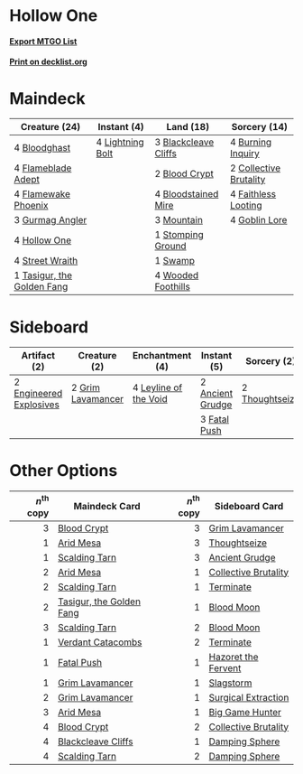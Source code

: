 # Hollow One

#### [Export MTGO List](../collection/Hollow%20One/Hollow%20One.txt)
#### [Print on decklist.org](http://decklist.org/?deckmain=3%09Blackcleave%20Cliffs%0A2%09Blood%20Crypt%0A4%09Bloodghast%0A4%09Bloodstained%20Mire%0A4%09Burning%20Inquiry%0A2%09Collective%20Brutality%0A4%09Faithless%20Looting%0A4%09Flameblade%20Adept%0A4%09Flamewake%20Phoenix%0A4%09Goblin%20Lore%0A3%09Gurmag%20Angler%0A4%09Hollow%20One%0A4%09Lightning%20Bolt%0A3%09Mountain%0A1%09Stomping%20Ground%0A4%09Street%20Wraith%0A1%09Swamp%0A1%09Tasigur,%20the%20Golden%20Fang%0A4%09Wooded%20Foothills&deckside=2%09Ancient%20Grudge%0A2%09Engineered%20Explosives%0A3%09Fatal%20Push%0A2%09Grim%20Lavamancer%0A4%09Leyline%20of%20the%20Void%0A2%09Thoughtseize)
# Maindeck

|                                            Creature (24)                                            |                                        Instant (4)                                        |                                           Land (18)                                           |                                          Sorcery (14)                                           |
|-----------------------------------------------------------------------------------------------------|-------------------------------------------------------------------------------------------|-----------------------------------------------------------------------------------------------|-------------------------------------------------------------------------------------------------|
|4 [Bloodghast](http://gatherer.wizards.com/Pages/Card/Details.aspx?multiverseid=438648)              |4 [Lightning Bolt](http://gatherer.wizards.com/Pages/Card/Details.aspx?multiverseid=234704)|3 [Blackcleave Cliffs](http://gatherer.wizards.com/Pages/Card/Details.aspx?multiverseid=209401)|4 [Burning Inquiry](http://gatherer.wizards.com/Pages/Card/Details.aspx?multiverseid=191096)     |
|4 [Flameblade Adept](http://gatherer.wizards.com/Pages/Card/Details.aspx?multiverseid=426833)        |                                                                                           |2 [Blood Crypt](http://gatherer.wizards.com/Pages/Card/Details.aspx?multiverseid=405093)       |2 [Collective Brutality](http://gatherer.wizards.com/Pages/Card/Details.aspx?multiverseid=414380)|
|4 [Flamewake Phoenix](http://gatherer.wizards.com/Pages/Card/Details.aspx?multiverseid=391834)       |                                                                                           |4 [Bloodstained Mire](http://gatherer.wizards.com/Pages/Card/Details.aspx?multiverseid=405094) |4 [Faithless Looting](http://gatherer.wizards.com/Pages/Card/Details.aspx?multiverseid=413670)   |
|3 [Gurmag Angler](http://gatherer.wizards.com/Pages/Card/Details.aspx?multiverseid=391850)           |                                                                                           |3 [Mountain](http://gatherer.wizards.com/Pages/Card/Details.aspx?multiverseid=439604)          |4 [Goblin Lore](http://gatherer.wizards.com/Pages/Card/Details.aspx?multiverseid=6602)           |
|4 [Hollow One](http://gatherer.wizards.com/Pages/Card/Details.aspx?multiverseid=430852)              |                                                                                           |1 [Stomping Ground](http://gatherer.wizards.com/Pages/Card/Details.aspx?multiverseid=405110)   |                                                                                                 |
|4 [Street Wraith](http://gatherer.wizards.com/Pages/Card/Details.aspx?multiverseid=370428)           |                                                                                           |1 [Swamp](http://gatherer.wizards.com/Pages/Card/Details.aspx?multiverseid=439603)             |                                                                                                 |
|1 [Tasigur, the Golden Fang](http://gatherer.wizards.com/Pages/Card/Details.aspx?multiverseid=391937)|                                                                                           |4 [Wooded Foothills](http://gatherer.wizards.com/Pages/Card/Details.aspx?multiverseid=405116)  |                                                                                                 |


# Sideboard

|                                           Artifact (2)                                           |                                        Creature (2)                                        |                                        Enchantment (4)                                         |                                        Instant (5)                                        |                                       Sorcery (2)                                       |
|--------------------------------------------------------------------------------------------------|--------------------------------------------------------------------------------------------|------------------------------------------------------------------------------------------------|-------------------------------------------------------------------------------------------|-----------------------------------------------------------------------------------------|
|2 [Engineered Explosives](http://gatherer.wizards.com/Pages/Card/Details.aspx?multiverseid=370549)|2 [Grim Lavamancer](http://gatherer.wizards.com/Pages/Card/Details.aspx?multiverseid=234706)|4 [Leyline of the Void](http://gatherer.wizards.com/Pages/Card/Details.aspx?multiverseid=205013)|2 [Ancient Grudge](http://gatherer.wizards.com/Pages/Card/Details.aspx?multiverseid=425913)|2 [Thoughtseize](http://gatherer.wizards.com/Pages/Card/Details.aspx?multiverseid=438676)|
|                                                                                                  |                                                                                            |                                                                                                |3 [Fatal Push](http://gatherer.wizards.com/Pages/Card/Details.aspx?multiverseid=423724)    |                                                                                         |


# Other Options

|*n*<sup>th</sup> copy|                                           Maindeck Card                                           |*n*<sup>th</sup> copy|                                        Sideboard Card                                         |
|--------------------:|---------------------------------------------------------------------------------------------------|--------------------:|-----------------------------------------------------------------------------------------------|
|                    3|[Blood Crypt](http://gatherer.wizards.com/Pages/Card/Details.aspx?multiverseid=405093)             |                    3|[Grim Lavamancer](http://gatherer.wizards.com/Pages/Card/Details.aspx?multiverseid=234706)     |
|                    1|[Arid Mesa](http://gatherer.wizards.com/Pages/Card/Details.aspx?multiverseid=426054)               |                    3|[Thoughtseize](http://gatherer.wizards.com/Pages/Card/Details.aspx?multiverseid=438676)        |
|                    1|[Scalding Tarn](http://gatherer.wizards.com/Pages/Card/Details.aspx?multiverseid=426069)           |                    3|[Ancient Grudge](http://gatherer.wizards.com/Pages/Card/Details.aspx?multiverseid=425913)      |
|                    2|[Arid Mesa](http://gatherer.wizards.com/Pages/Card/Details.aspx?multiverseid=426054)               |                    1|[Collective Brutality](http://gatherer.wizards.com/Pages/Card/Details.aspx?multiverseid=414380)|
|                    2|[Scalding Tarn](http://gatherer.wizards.com/Pages/Card/Details.aspx?multiverseid=426069)           |                    1|[Terminate](http://gatherer.wizards.com/Pages/Card/Details.aspx?multiverseid=426019)           |
|                    2|[Tasigur, the Golden Fang](http://gatherer.wizards.com/Pages/Card/Details.aspx?multiverseid=391937)|                    1|[Blood Moon](http://gatherer.wizards.com/Pages/Card/Details.aspx?multiverseid=370419)          |
|                    3|[Scalding Tarn](http://gatherer.wizards.com/Pages/Card/Details.aspx?multiverseid=426069)           |                    2|[Blood Moon](http://gatherer.wizards.com/Pages/Card/Details.aspx?multiverseid=370419)          |
|                    1|[Verdant Catacombs](http://gatherer.wizards.com/Pages/Card/Details.aspx?multiverseid=426074)       |                    2|[Terminate](http://gatherer.wizards.com/Pages/Card/Details.aspx?multiverseid=426019)           |
|                    1|[Fatal Push](http://gatherer.wizards.com/Pages/Card/Details.aspx?multiverseid=423724)              |                    1|[Hazoret the Fervent](http://gatherer.wizards.com/Pages/Card/Details.aspx?multiverseid=429886) |
|                    1|[Grim Lavamancer](http://gatherer.wizards.com/Pages/Card/Details.aspx?multiverseid=234706)         |                    1|[Slagstorm](http://gatherer.wizards.com/Pages/Card/Details.aspx?multiverseid=214054)           |
|                    2|[Grim Lavamancer](http://gatherer.wizards.com/Pages/Card/Details.aspx?multiverseid=234706)         |                    1|[Surgical Extraction](http://gatherer.wizards.com/Pages/Card/Details.aspx?multiverseid=397706) |
|                    3|[Arid Mesa](http://gatherer.wizards.com/Pages/Card/Details.aspx?multiverseid=426054)               |                    1|[Big Game Hunter](http://gatherer.wizards.com/Pages/Card/Details.aspx?multiverseid=134739)     |
|                    4|[Blood Crypt](http://gatherer.wizards.com/Pages/Card/Details.aspx?multiverseid=405093)             |                    2|[Collective Brutality](http://gatherer.wizards.com/Pages/Card/Details.aspx?multiverseid=414380)|
|                    4|[Blackcleave Cliffs](http://gatherer.wizards.com/Pages/Card/Details.aspx?multiverseid=209401)      |                    1|[Damping Sphere](http://gatherer.wizards.com/Pages/Card/Details.aspx?multiverseid=443101)      |
|                    4|[Scalding Tarn](http://gatherer.wizards.com/Pages/Card/Details.aspx?multiverseid=426069)           |                    2|[Damping Sphere](http://gatherer.wizards.com/Pages/Card/Details.aspx?multiverseid=443101)      |

